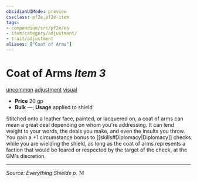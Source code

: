 ```yaml
---
obsidianUIMode: preview
cssclass: pf2e,pf2e-item
tags:
- compendium/src/pf2e/es
- item/category/adjustment/
- trait/adjustment
aliases: ["Coat of Arms"]
---
```

# Coat of Arms *Item 3*  
[uncommon](uncommon.md) [adjustment](adjustment-lotgb.md)  [visual](visual.md)

- **Price** 20 gp
- **Bulk** —; **Usage** applied to shield

Stitched onto a leather face, painted, or lacquered on, a coat of arms can mean a great deal depending on whom you're addressing. It can lend weight to your words, the deals you make, and even the insults you throw. You gain a +1 circumstance bonus to [[skills#Diplomacy|Diplomacy]] checks while you are wielding the shield, as long as the coat of arms represents a faction that would be feared or respected by the target of the check, at the GM's discretion.

---
*Source: Everything Shields p. 14*